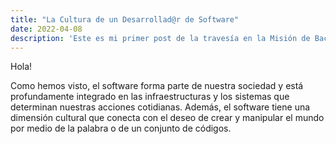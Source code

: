 ```yaml
---
title: "La Cultura de un Desarrollad@r de Software"
date: 2022-04-08
description: 'Este es mi primer post de la travesía en la Misión de Backend con Node JS de Launch X.'
---
```


Hola!

Como hemos visto, el software forma parte de nuestra sociedad y está profundamente integrado en las infraestructuras y los sistemas que determinan nuestras acciones cotidianas. Además, el software tiene una dimensión cultural que conecta con el deseo de crear y manipular el mundo por medio de la palabra o de un conjunto de códigos.


